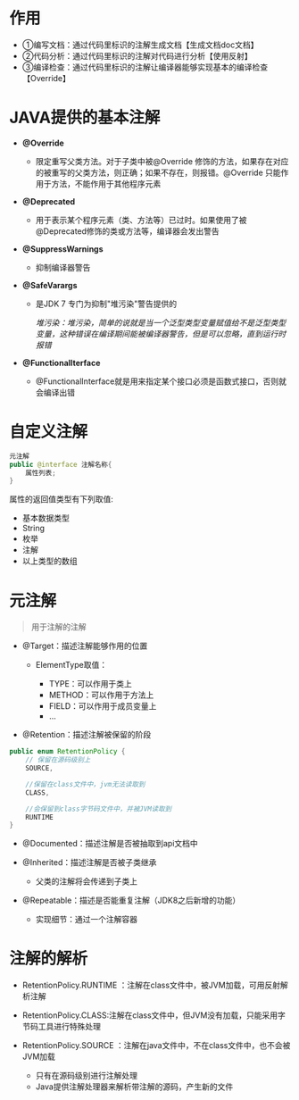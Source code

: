 # 作用

- ①编写文档：通过代码里标识的注解生成文档【生成文档doc文档】
- ②代码分析：通过代码里标识的注解对代码进行分析【使用反射】
- ③编译检查：通过代码里标识的注解让编译器能够实现基本的编译检查【Override】

# JAVA提供的基本注解

- **@Override**

  - 限定重写父类方法。对于子类中被@Override 修饰的方法，如果存在对应的被重写的父类方法，则正确；如果不存在，则报错。@Override 只能作用于方法，不能作用于其他程序元素

- **@Deprecated**

  - 用于表示某个程序元素（类、方法等）已过时。如果使用了被@Deprecated修饰的类或方法等，编译器会发出警告

- **@SuppressWarnings**

  - 抑制编译器警告

- **@SafeVarargs**

  - 是JDK 7 专门为抑制"堆污染"警告提供的

    _堆污染：堆污染，简单的说就是当一个泛型类型变量赋值给不是泛型类型变量，这种错误在编译期间能被编译器警告，但是可以忽略，直到运行时报错_

- **@FunctionalIterface**

  - @FunctionalInterface就是用来指定某个接口必须是函数式接口，否则就会编译出错

# 自定义注解

```java
元注解
public @interface 注解名称{
    属性列表;
}
```

属性的返回值类型有下列取值:

- 基本数据类型
- String
- 枚举
- 注解
- 以上类型的数组

# 元注解

> 用于注解的注解

- @Target：描述注解能够作用的位置

  - ElementType取值：

    - TYPE：可以作用于类上
    - METHOD：可以作用于方法上
    - FIELD：可以作用于成员变量上
    - ...

- @Retention：描述注解被保留的阶段

```java
public enum RetentionPolicy {
    // 保留在源码级别上
    SOURCE,

    //保留在class文件中，jvm无法读取到
    CLASS,

    //会保留到class字节码文件中，并被JVM读取到
    RUNTIME
}
```

- @Documented：描述注解是否被抽取到api文档中

- @Inherited：描述注解是否被子类继承

  - 父类的注解将会传递到子类上

- @Repeatable：描述是否能重复注解（JDK8之后新增的功能）

  - 实现细节：通过一个注解容器

# 注解的解析

- RetentionPolicy.RUNTIME ：注解在class文件中，被JVM加载，可用反射解析注解
- RetentionPolicy.CLASS:注解在class文件中，但JVM没有加载，只能采用字节码工具进行特殊处理
- RetentionPolicy.SOURCE ：注解在java文件中，不在class文件中，也不会被JVM加载

  - 只有在源码级别进行注解处理
  - Java提供注解处理器来解析带注解的源码，产生新的文件


